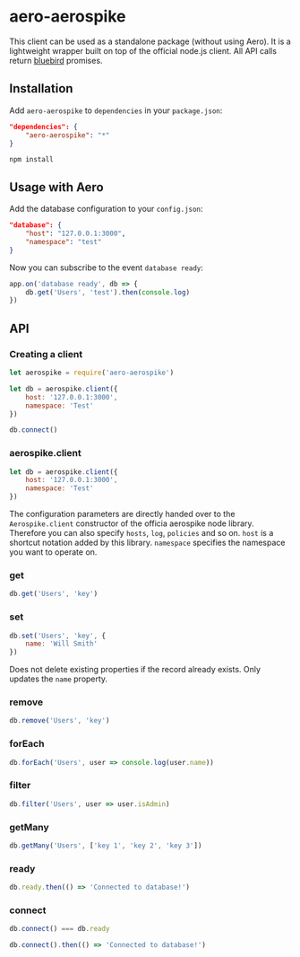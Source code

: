 # aero-aerospike

This client can be used as a standalone package (without using Aero). It is a lightweight wrapper built on top of the official node.js client. All API calls return [bluebird](https://github.com/petkaantonov/bluebird/) promises.

## Installation
Add `aero-aerospike` to `dependencies` in your `package.json`:

```json
"dependencies": {
	"aero-aerospike": "*"
}
```

```
npm install
```

## Usage with Aero
Add the database configuration to your `config.json`:

```json
"database": {
	"host": "127.0.0.1:3000",
	"namespace": "test"
}
```

Now you can subscribe to the event `database ready`:

```js
app.on('database ready', db => {
	db.get('Users', 'test').then(console.log)
})
```

## API

### Creating a client

```js
let aerospike = require('aero-aerospike')

let db = aerospike.client({
	host: '127.0.0.1:3000',
	namespace: 'Test'
})

db.connect()
```

### aerospike.client
```js
let db = aerospike.client({
	host: '127.0.0.1:3000',
	namespace: 'Test'
})
```
The configuration parameters are directly handed over to the `Aerospike.client` constructor of the officia aerospike node library. Therefore you can also specify `hosts`, `log`, `policies` and so on. `host` is a shortcut notation added by this library. `namespace` specifies the namespace you want to operate on.

### get
```js
db.get('Users', 'key')
```

### set
```js
db.set('Users', 'key', {
	name: 'Will Smith'
})
```

Does not delete existing properties if the record already exists. Only updates the `name` property.

### remove
```js
db.remove('Users', 'key')
```

### forEach
```js
db.forEach('Users', user => console.log(user.name))
```

### filter
```js
db.filter('Users', user => user.isAdmin)
```

### getMany
```js
db.getMany('Users', ['key 1', 'key 2', 'key 3'])
```

### ready
```js
db.ready.then(() => 'Connected to database!')
```

### connect
```js
db.connect() === db.ready

db.connect().then(() => 'Connected to database!')
```